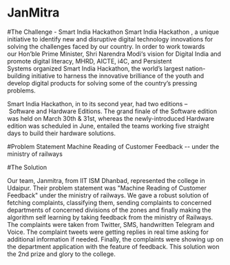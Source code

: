 # JanMitra

#The Challenge - Smart India Hackathon
Smart India Hackathon , a unique initiative to identify new and disruptive digital technology innovations for solving the challenges faced by our country. In order to work towards our Hon’ble Prime Minister, Shri Narendra Modi‘s vision for Digital India and promote digital literacy, MHRD, AICTE, i4C, and Persistent Systems organized Smart India Hackathon, the world’s largest nation-building initiative to harness the innovative brilliance of the youth and develop digital products for solving some of the country’s pressing problems.

Smart India Hackathon, in to its second year, had two editions – Software and Hardware Editions. The grand finale of the Software edition was held on March 30th & 31st, whereas the newly-introduced Hardware edition was scheduled in June, entailed the teams working five straight days to build their hardware solutions.

#Problem Statement 
Machine Reading of Customer Feedback -- under the ministry of railways

#The Solution

Our team, Janmitra, from IIT ISM Dhanbad, represented the college in Udaipur. Their problem statement was "Machine Reading of Customer Feedback" under the ministry of railways. We gave a robust solution of fetching complaints, classifying them, sending complaints to concerned departments of concerned divisions of the zones and finally making the algorithm self learning by taking feedback from the ministry of Railways. The complaints were taken from Twitter, SMS, handwritten Telegram and Voice. The complaint tweets were getting replies in real time asking for additional information if needed. Finally, the complaints were showing up on the department application with the feature of feedback. This solution won the 2nd prize and glory to the college. 



